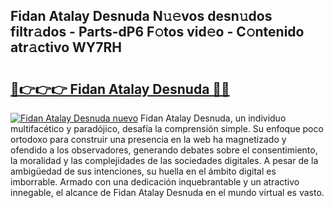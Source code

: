 ## Fidan Atalay Desnuda N𝚞𝚎vos desn𝚞dos filtr𝚊dos - Parts-dP6 F𝚘tos vid𝚎o - C𝚘ntenido atr𝚊ctivo WY7RH

# <h2><a href="http://mb7t6di.tromn.icu/?c=Fidan+Atalay+Desnuda">🔗👉👉👉 Fidan Atalay Desnuda 🔗🔗</a></h2>

[![Fidan Atalay Desnuda nuevo](https://i.imgur.com/pEAQMta.gif)](http://mb7t6di.tromn.icu/?c=Fidan+Atalay+Desnuda)
Fidan Atalay Desnuda, un individuo multifacético y paradójico, desafía la comprensión simple. Su enfoque poco ortodoxo para construir una presencia en la web ha magnetizado y ofendido a los observadores, generando debates sobre el consentimiento, la moralidad y las complejidades de las sociedades digitales. A pesar de la ambigüedad de sus intenciones, su huella en el ámbito digital es imborrable. Armado con una dedicación inquebrantable y un atractivo innegable, el alcance de Fidan Atalay Desnuda en el mundo virtual es vasto.
